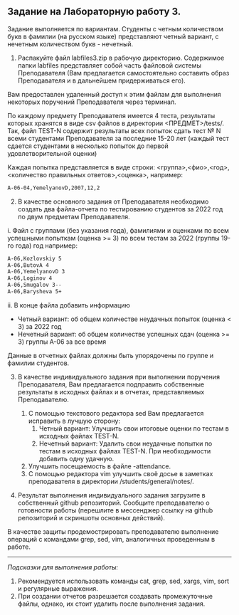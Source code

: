 ## Задание на Лабораторную работу 3. ##

Задание выполняется по вариантам. Студенты с четным количеством букв в фамилии (на русском языке) представляют четный вариант, с нечетным количеством букв - нечетный.


1. Распакуйте файл labfiles3.zip в рабочую директорию. 
Содержимое папки labfiles представляет собой часть файловой системы Преподавателя (Вам предлагается самостоятельно составить образ Преподавателя и в дальнейшем придерживаться его). 

Вам предоставлен удаленный доступ к этим файлам для выполнения некоторых поручений Преподавателя через терминал.

По каждому предмету Преподавателя имеется 4 теста, результаты которых хранятся в виде csv файлов в директории <ПРЕДМЕТ>/tests/.
Так, файл TEST-N содержит результаты всех попыток сдать тест № N всеми студентами Преподавателя за последние 15-20 лет (каждый тест сдается студентами в несколько попыток до первой удовлетворительной оценки)

Каждая попытка представляется в виде строки:
<группа>,<фио>,<год>,<количество правильных ответов>,<оценка>, например:
```bash
A-06-04,YemelyanovD,2007,12,2
```


2. В качестве основного задания от Преподавателя необходимо создать два файла-отчета по тестированию студентов за 2022 год по двум предметам Преподавателя.

i. Файл с группами (без указания года), фамилиями и оценками по всем успешными попыткам (оценка >= 3) по всем тестам за 2022 (группы 19-го года) год например:
```bash
A-06,Kozlovskiy 5
A-06,ButovA 4
A-06,YemelyanovD 3
A-06,Loginov 4
A-06,Smugalov 3--
A-06,Barysheva 5+
```

ii. В конце файла добавить информацию 
* Четный вариант: об общем количестве неудачных попыток (оценка < 3) за 2022 год  
* Нечетный вариант: об общем количестве успешных сдач (оценка >= 3) группы A-06 за все время

Данные в отчетных файлах должны быть упорядочены по группе и фамилии студентов.


3. В качестве индивидуального задания при выполнении поручения Преподавателя, Вам предлагается подправить собственные результаты в исходных файлах и в отчетах, представляемых Преподавателю.
	1. С помощью текстового редактора sed Вам предлагается исправить в лучшую сторону:
		1. Четный вариант: Улучшить свои итоговые оценки по тестам в исходных файлах TEST-N.
		2. Нечетный вариант: Удалить свои неудачные попытки по тестам в исходных файлах TEST-N. При необходимости добавить одну удачную.
	2. Улучшить посещаемость в файле <group>-attendance.
	3. С помощью редактора vim улучшить своё досье в заметках преподавателя в директории /students/general/notes/.


4. Результат выполнения индивидуального задания загрузите в собственный github репозиторий. 
Сообщите преподавателю о готовности работы (перешлите в мессенджер ссылку на github репозиторий и скриншоты основных действий).

В качестве защиты продемострировать преподавателю выполнение операций с командами grep, sed, vim, аналогичных проведенным в работе.

-----------------------------------------------------------------------------

*Подсказки для выполнения работы:*
1. Рекомендуется использовать команды cat, grep, sed, xargs, vim, sort и регулярные выражения.
2. При создании отчетов разрешается создавать промежуточные файлы, однако, их стоит удалить после выполнения задания.
